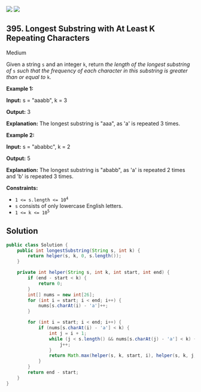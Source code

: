 [![](https://img.shields.io/github/stars/javadev/LeetCode-in-Java?label=Stars&style=flat-square)](https://github.com/javadev/LeetCode-in-Java)
[![](https://img.shields.io/github/forks/javadev/LeetCode-in-Java?label=Fork%20me%20on%20GitHub%20&style=flat-square)](https://github.com/javadev/LeetCode-in-Java/fork)

## 395\. Longest Substring with At Least K Repeating Characters

Medium

Given a string `s` and an integer `k`, return _the length of the longest substring of_ `s` _such that the frequency of each character in this substring is greater than or equal to_ `k`.

**Example 1:**

**Input:** s = "aaabb", k = 3

**Output:** 3

**Explanation:** The longest substring is "aaa", as 'a' is repeated 3 times.

**Example 2:**

**Input:** s = "ababbc", k = 2

**Output:** 5

**Explanation:** The longest substring is "ababb", as 'a' is repeated 2 times and 'b' is repeated 3 times.

**Constraints:**

*   <code>1 <= s.length <= 10<sup>4</sup></code>
*   `s` consists of only lowercase English letters.
*   <code>1 <= k <= 10<sup>5</sup></code>

## Solution

```java
public class Solution {
    public int longestSubstring(String s, int k) {
        return helper(s, k, 0, s.length());
    }

    private int helper(String s, int k, int start, int end) {
        if (end - start < k) {
            return 0;
        }
        int[] nums = new int[26];
        for (int i = start; i < end; i++) {
            nums[s.charAt(i) - 'a']++;
        }

        for (int i = start; i < end; i++) {
            if (nums[s.charAt(i) - 'a'] < k) {
                int j = i + 1;
                while (j < s.length() && nums[s.charAt(j) - 'a'] < k) {
                    j++;
                }
                return Math.max(helper(s, k, start, i), helper(s, k, j, end));
            }
        }
        return end - start;
    }
}
```